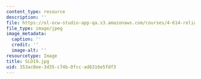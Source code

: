 ```yaml
---
content_type: resource
description: ''
file: https://ol-ocw-studio-app-qa.s3.amazonaws.com/courses/4-614-religious-architecture-and-islamic-cultures-fall-2002/353ac0ee3d35c74b0fccad6316e5fdf3_SLD19.jpg
file_type: image/jpeg
image_metadata:
  caption: ''
  credit: ''
  image-alt: ''
resourcetype: Image
title: SLD19.jpg
uid: 353ac0ee-3d35-c74b-0fcc-ad6316e5fdf3
---
```

